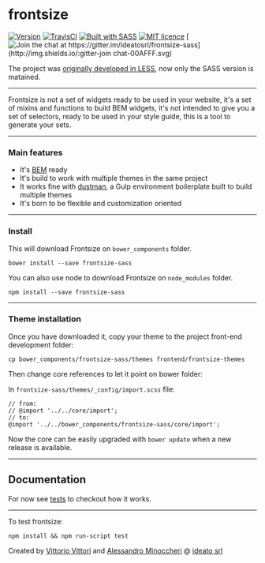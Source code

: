 frontsize
=========

[![Version](http://img.shields.io/:version-4.0.0-E7C04B.svg)](https://github.com/ideatosrl/frontsize-sass/releases/tag/4.0.0)
[![TravisCI](https://travis-ci.org/ideatosrl/frontsize-sass.svg?branch=master)](https://travis-ci.org/ideatosrl/frontsize-sass/builds)
[![Built with SASS](http://img.shields.io/:language-SASS-ff6799.svg)](http://badges.github.io/badgerbadgerbadger/)
[![MIT licence](http://img.shields.io/:license-MIT-00AFFF.svg)](https://github.com/ideatosrl/frontsize-sass/blob/master/LICENSE.md)
[![Join the chat at https://gitter.im/ideatosrl/frontsize-sass](http://img.shields.io/:gitter-join chat-00AFFF.svg)](https://gitter.im/ideatosrl/frontsize-sass?utm_source=badge&utm_medium=badge&utm_campaign=pr-badge&utm_content=badge)

The project was [originally developed in LESS][less], now only the SASS version is matained.

---

Frontsize is not a set of widgets ready to be used in your website, it's a set of mixins and functions to build BEM widgets, it's not intended to give you a set of selectors, ready to be used in your style guide, this is a tool to generate your sets.

---

### Main features

- It's [BEM][bem] ready
- It's build to work with multiple themes in the same project
- It works fine with [dustman][dustman], a Gulp environment boilerplate built to build multiple themes
- It's born to be flexible and customization oriented

---

### Install

This will download Frontsize on `bower_components` folder.

```
bower install --save frontsize-sass
```

You can also use node to download Frontsize on `node_modules` folder.

```
npm install --save frontsize-sass
```

---

### Theme installation

Once you have downloaded it, copy your theme to the project front-end development folder:

```
cp bower_components/frontsize-sass/themes frontend/frontsize-themes
```

Then change core references to let it point on bower folder:

In `frontsize-sass/themes/_config/import.scss` file:

```less
// from:
// @import '../../core/import';
// to:
@import '../../bower_components/frontsize-sass/core/import';
```


Now the core can be easily upgraded with `bower update` when a new release is available.

---

Documentation
---

For now see [tests][tests] to checkout how it works.

---

To test frontsize:

```
npm install && npm run-script test
```

Created by [Vittorio Vittori][vitto] and [Alessandro Minoccheri][minompi] @ [ideato srl][ideato]

[app]:               https://github.com/ideatosrl/frontsize-sass/blob/master/themes/default/app.scss
[csslint]:           https://github.com/CSSLint/csslint
[csslintrc]:          https://github.com/ideatosrl/frontsize-sass/blob/master/.csslintrc
[bem]:               https://github.com/ideatosrl/frontsize-sass/blob/master/core/components/bem.scss
[bem_expressive]:    https://github.com/ideatosrl/frontsize-sass/blob/master/core/components/bem-expressive.scss
[docs]:              https://github.com/ideatosrl/frontsize-less/wiki
[automation_config]: https://github.com/ideatosrl/frontsize-sass/blob/master/frontsize.yml.dist
[automation_gulp]:   https://github.com/ideatosrl/frontsize-sass/blob/master/gulpfile.js
[automation_grunt]:  https://github.com/ideatosrl/frontsize-sass/blob/master/Gruntfile.js
[grids]:             https://github.com/ideatosrl/frontsize-sass/tree/master/core/grids
[ideato]:            http://www.ideato.it
[migration]:         https://gist.github.com/vitto/9b7dfc40ef710470fed1
[minompi]:           https://twitter.com/minompi
[sass]:              https://github.com/ideatosrl/frontsize-sass
[less]:              https://github.com/ideatosrl/frontsize-less
[site]:              http://frontsize.com
[vitto]:             https://twitter.com/vttrx
[sassdoc]:           http://sassdoc.com/
[dustman]:           https://github.com/ideatosrl/dustman
[tests]:             https://github.com/ideatosrl/frontsize-sass/tree/master/test/js
